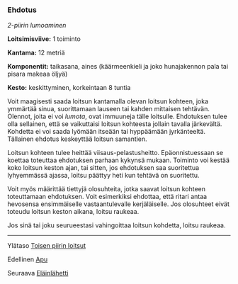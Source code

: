 ### Ehdotus

*2-piirin lumoaminen*

**Loitsimisviive:** 1 toiminto

**Kantama:** 12 metriä

**Komponentit:** taikasana, aines (käärmeenkieli ja joko hunajakennon pala tai pisara makeaa öljyä)

**Kesto:** keskittyminen, korkeintaan 8 tuntia

Voit maagisesti saada loitsun kantamalla olevan loitsun kohteen, joka ymmärtää sinua, suorittamaan lauseen tai kahden mittaisen tehtävän. Olennot, joita ei voi *lumota*, ovat immuuneja tälle loitsulle. Ehdotuksen tulee olla sellainen, että se vaikuttaisi loitsun kohteesta jollain tavalla järkevältä. Kohdetta ei voi saada lyömään itseään tai hyppäämään jyrkänteeltä. Tällainen ehdotus keskeyttää loitsun samantien.

Loitsun kohteen tulee heittää viisaus-pelastusheitto. Epäonnistuessaan se koettaa toteuttaa ehdotuksen parhaan kykynsä mukaan. Toiminto voi kestää koko loitsun keston ajan, tai sitten, jos ehdotuksen saa suoritettua lyhyemmässä ajassa, loitsu päättyy heti kun tehtävä on suoritettu.

Voit myös määrittää tiettyjä olosuhteita, jotka saavat loitsun kohteen toteuttamaan ehdotuksen. Voit esimerkiksi ehdottaa, että ritari antaa hevosensa ensimmäiselle vastaantulevalle kerjäläiselle. Jos olosuhteet eivät toteudu loitsun keston aikana, loitsu raukeaa.

Jos sinä tai joku seurueestasi vahingoittaa loitsun kohdetta, loitsu raukeaa.

----

Ylätaso [Toisen piirin loitsut](2_piirin_loitsut)

Edellinen [Apu](Apu)

Seuraava [Eläinlähetti](Eläinlähetti)
